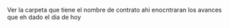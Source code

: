 Ver la carpeta que tiene el nombre de contrato ahi enocntraran los avances que eh dado el dia de hoy 
